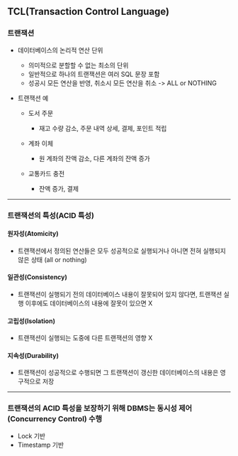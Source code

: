 ## TCL(Transaction Control Language)
### 트랜잭션
- 데이터베이스의 논리적 연산 단위
  - 의미적으로 분할할 수 없는 최소의 단위
  - 일반적으로 하나의 트랜잭션은 여러 SQL 문장 포함
  - 성공시 모든 연산을 반영, 취소시 모든 연산을 취소 -> ALL or NOTHING


- 트랜잭션 예
  - 도서 주문
    - 재고 수량 감소, 주문 내역 상세, 결제, 포인트 적립

  - 계좌 이체
    - 원 계좌의 잔액 감소, 다른 계좌의 잔액 증가

  - 교통카드 충전
    - 잔액 증가, 결제


---

### 트랜잭션의 특성(ACID 특성)
#### 원자성(Atomicity)
  - 트랜잭션에서 정의된 연산들은 모두 성공적으로 실행되거나 아니면 전혀 실행되지 않은 상태 (all or nothing)


#### 일관성(Consistency)
  - 트랜잭션이 실행되기 전의 데이터베이스 내용이 잘못되어 있지 않다면, 트랜잭션
 실행 이후에도 데이터베이스의 내용에 잘못이 있으면 X


#### 고립성(Isolation)
  - 트랜잭션이 실행되는 도중에 다른 트랜잭션의 영향 X


#### 지속성(Durability)
  - 트랜잭션이 성공적으로 수행되면 그 트랜잭션이 갱신한 데이터베이스의 내용은 영구적으로 저장


---

### 트랜잭션의 ACID 특성을 보장하기 위해 DBMS는 동시성 제어(Concurrency Control) 수행
  - Lock 기반
  - Timestamp 기반
